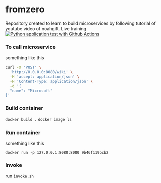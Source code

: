 # fromzero
Repository created to learn to build microservices by following tutorial of youtube video of noahgift. 
Live training
[![Python application test with Github Actions](https://github.com/laura-BTS12/fromzero/actions/workflows/main.yml/badge.svg)](https://github.com/laura-BTS12/fromzero/actions/workflows/main.yml)

### To call microservice

something like this
```bash
curl -X 'POST' \
  'http://0.0.0.0:8080/wiki' \
  -H 'accept: application/json' \
  -H 'Content-Type: application/json' \
  -d '{
  "name": "Microsoft"
}'
```

### Build container

`docker build .`
`docker image ls`

### Run container

something like this

`docker run -p 127.0.0.1:8080:8080 9b46f119bcb2`

### Invoke

run `invoke.sh`